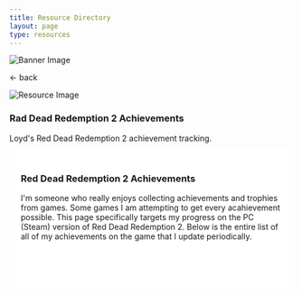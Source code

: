 ```yaml
---
title: Resource Directory
layout: page
type: resources
---
```

<style>
    hr.has-background-black {
        display: none;
    }

    h1.title {
        display: none;
    }
</style>
<link rel="stylesheet" href="https://api.scyted.tv/wave-development/dashboard/scytedtv-resources.css">
<link rel="stylesheet" href="https://api.scyted.tv/wave-development/dashboard/mobile-lock.css">
<body>

<!-- <div class="mobile-error">
  <div id="error-message" style="color: red;">
    ScytedTV Resources isn't currently available to mobile users at this time.
  </div>
</div> -->

<div class="banner">
    <img src="https://cdn.scyted.tv/website-assets/resource-portal/banner.jpg" alt="Banner Image" class="banner-image">
  </div>

<div class="resource-container">
  
  <div class="resource-wrapper">
  
  <div class="resource-back" onclick="backButton()"><p>← back</p></div>

  <div class="resource-info-box">
    <img src="https://cdn.scyted.tv/website-assets/resource-portal/logos/loyd-rdr2.jpg" alt="Resource Image" class="resource-image">
    <h3>Rad Dead Redemption 2 Achievements</h3>
    Loyd's Red Dead Redemption 2 achievement tracking.<br>
  </div>
  
  </div>
  
<div class="resource-box">

  <div id="login-container" class="login-container">
  </div>

  <style>
    .user-info-box {
        flex: 1;
        padding: 20px;
        background-color: #fff;
        border-radius: 8px;
        margin-top: 10px;
        text-align: left;
    }
    </style>
  <style>
  .achievements-container body {
    font-family: Arial, sans-serif;
    background-color: #f2f2f2;
    color: #333;
    margin: 0;
    padding: 0;
    display: flex;
    justify-content: center;
    align-items: center;
    min-height: 100vh;
  }
  .achievements-container .container  {
    max-width: 800px;
    width: 100%;
    padding: 20px;
    background-color: #fff;
    border-radius: 10px;
    box-shadow: 0 0 20px rgba(0, 0, 0, 0.1);
    overflow-y: auto;
  }
  .achievements-container h1 {
    font-size: 24px;
    text-align: center;
    margin-bottom: 20px;
    color: #333;
  }
  .achievements-container .achievement {
    border-bottom: 1px solid #ddd;
    padding: 20px;
    display: flex;
    align-items: center;
  }
  .achievements-container .achievement:last-child {
    border-bottom: none;
  }
  .achievements-container .achievement h3 {
    margin: 0;
    font-size: 18px;
    color: #333;
    margin-left: 15px;
  }
  .achievements-container .achievement p {
    margin: 5px 0;
    font-size: 14px;
    color: #666;
    margin-left: 15px;
  }
  .achievements-container .achievement-details {
    flex-grow: 1;
    margin-right: 20px;
  }
  .achievements-container .achievement-status {
    font-size: 16px;
    font-weight: bold;
    color: #4caf50;
    margin-left: 15px;
  }
  .achievements-container .achievement-status.incomplete {
    color: #f44336;
  }
  .achievements-container .achievement-date-time {
    font-size: 14px;
    color: #888;
    margin-left: 15px;
  }
  .achievements-container .date-time-box {
    border: 1px solid #ddd;
    border-radius: 5px;
    padding: 5px 10px;
    display: inline-block;
  }
  .achievements-container .progress-bar {
    width: calc(100% - 55px);
    height: 20px;
    background-color: #f2f2f2;
    border-radius: 10px;
    margin-top: 5px;
    overflow: hidden;
    border: 1px solid #ddd;
    margin-left: 15px;
    position: relative;
  }
  .achievements-container .progress {
    height: 100%;
    background-color: #4caf50;
    border-radius: 10px;
    transition: width 0.5s ease-in-out;
  }
  .achievements-container .incomplete .progress {
    background-color: #f44336;
  }
  .achievements-container .progress-text {
    position: absolute;
    top: 50%;
    left: 50%;
    transform: translate(-50%, -50%);
    font-size: 14px;
    color: #1a0180; /* Changed to dark gray */
    z-index: 1;
  }
   .achievements-container img {
    min-width: 112px;
    min-height: 112px;
    max-width: 112px;
    max-height: 112px;
  }
</style>
<div class="container">

<div class="user-info-box" id="userInfoBox">

<h3>Red Dead Redemption 2 Achievements</h3>

I'm someone who really enjoys collecting achievements and trophies from games. Some games I am attempting to get every acahievement possible. This page specifically targets my progress on the PC (Steam) version of Red Dead Redemption 2. Below is the entire list of all of my achievements on the game that I update periodically.

<br><br>

<link rel="stylesheet" href="https://cdnjs.cloudflare.com/ajax/libs/font-awesome/5.15.4/css/all.min.css">

<div class="achievements-container">
  <div id="achievements"></div>
</div>

</div>
</div>
</div>
</div>

<script src="https://api.scyted.tv/wave-development/dashboard/page-loading-script.js"></script>
<script src="index-script.js"></script>
<script src="insert-scripts.js"></script>
<script src="https://api.scyted.tv/wave-development/dashboard/mobile-redirect.js"></script>
<script async src="https://www.googletagmanager.com/gtag/js?id=G-LF3ZTHGQHE"></script>

</body>